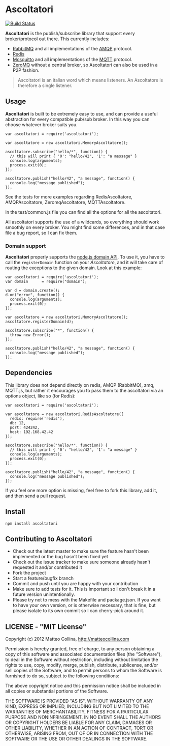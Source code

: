 Ascoltatori
===========

[![Build
Status](https://travis-ci.org/mcollina/ascoltatori.png)](https://travis-ci.org/mcollina/ascoltatori)

__Ascoltatori__ is the publish/subscribe library that support every
broker/protocol out there.
This currently includes:
 * [RabbitMQ](http://www.rabbitmq.com/) and all implementations of
   the [AMQP](http://www.amqp.org/) protocol.
 * [Redis](http://redis.io/)
 * [Mosquitto](http://mosquitto.org/) and all implementations of the
   [MQTT](http://mqtt.org/) protocol.
 * [ZeroMQ](http://www.zeromq.org/) without a central broker, so
   Ascoltatori can also be used in a P2P fashion.

> Ascoltatori is an italian word which means listeners.
An Ascoltatore is therefore a single listener.

## Usage

__Ascoltatori__ is built to be extremely easy to use, and can provide a
useful abstraction for every compatible pub/sub broker.
In this way you can choose whatever broker suits you.

```
var ascoltatori = require('ascoltatori');

var ascoltatore = new ascoltatori.MemoryAscoltatore();

ascoltatore.subscribe("hello/*", function() {
  // this will print { '0': "hello/42", '1': "a message" }
  console.log(arguments); 
  process.exit(0);
});

ascoltatore.publish("hello/42", "a message", function() {
  console.log("message published");
});
```

See the tests for more examples regarding RedisAscoltatore,
AMQPAscoltatore, ZeromqAscoltatore, MQTTAscoltatore.

In the test/common.js file you can find all the options for
all the ascoltatori.

All ascoltatori supports the use of a wildcards, so everything
should work smoothly on every broker.
You might find some differences, and in that case file a bug
report, so I can fix them.

### Domain support

__Ascoltatori__ properly supports the [node.js domain API](http://nodejs.org/api/domain.html).
To use it, you have to call the `registerDomain` function on your
_Ascoltatore_, and it will take care of routing the exceptions to the
given domain. Look at this example:
```
var ascoltatori = require('ascoltatori');
var domain      = require("domain");

var d = domain.create();
d.on("error", function() {
  console.log(arguments); 
  process.exit(0);
});

var ascoltatore = new ascoltatori.MemoryAscoltatore();
ascoltatore.registerDomain(d);

ascoltatore.subscribe("*", function() {
  throw new Error();
});

ascoltatore.publish("hello/42", "a message", function() {
  console.log("message published");
});
```


## Dependencies

This library does not depend directly on redis, AMQP (RabbitMQ),
zmq, MQTT.js, but rather it encourages you to pass them to the
ascoltatori via an options object, like so (for Redis):

```
var ascoltatori = require('ascoltatori');

var ascoltatore = new ascoltatori.RedisAscoltatore({
  redis: require('redis'),
  db: 12,
  port: 424242,
  host: 192.168.42.42
});

ascoltatore.subscribe("hello/*", function() {
  // this will print { '0': "hello/42", '1': "a message" }
  console.log(arguments); 
  process.exit(0);
});

ascoltatore.publish("hello/42", "a message", function() {
  console.log("message published");
});

```

If you feel one more option is missing, feel free to fork this library,
add it, and then send a pull request.

## Install

```
npm install ascoltatori
```

## Contributing to Ascoltatori

* Check out the latest master to make sure the feature hasn't been
  implemented or the bug hasn't been fixed yet
* Check out the issue tracker to make sure someone already hasn't
  requested it and/or contributed it
* Fork the project
* Start a feature/bugfix branch
* Commit and push until you are happy with your contribution
* Make sure to add tests for it. This is important so I don't break it
  in a future version unintentionally.
* Please try not to mess with the Makefile and package.json. If you
  want to have your own version, or is otherwise necessary, that is
  fine, but please isolate to its own commit so I can cherry-pick around
  it.

## LICENSE - "MIT License"

Copyright (c) 2012 Matteo Collina, http://matteocollina.com

Permission is hereby granted, free of charge, to any person
obtaining a copy of this software and associated documentation
files (the "Software"), to deal in the Software without
restriction, including without limitation the rights to use,
copy, modify, merge, publish, distribute, sublicense, and/or sell
copies of the Software, and to permit persons to whom the
Software is furnished to do so, subject to the following
conditions:

The above copyright notice and this permission notice shall be
included in all copies or substantial portions of the Software.

THE SOFTWARE IS PROVIDED "AS IS", WITHOUT WARRANTY OF ANY KIND,
EXPRESS OR IMPLIED, INCLUDING BUT NOT LIMITED TO THE WARRANTIES
OF MERCHANTABILITY, FITNESS FOR A PARTICULAR PURPOSE AND
NONINFRINGEMENT. IN NO EVENT SHALL THE AUTHORS OR COPYRIGHT
HOLDERS BE LIABLE FOR ANY CLAIM, DAMAGES OR OTHER LIABILITY,
WHETHER IN AN ACTION OF CONTRACT, TORT OR OTHERWISE, ARISING
FROM, OUT OF OR IN CONNECTION WITH THE SOFTWARE OR THE USE OR
OTHER DEALINGS IN THE SOFTWARE.
